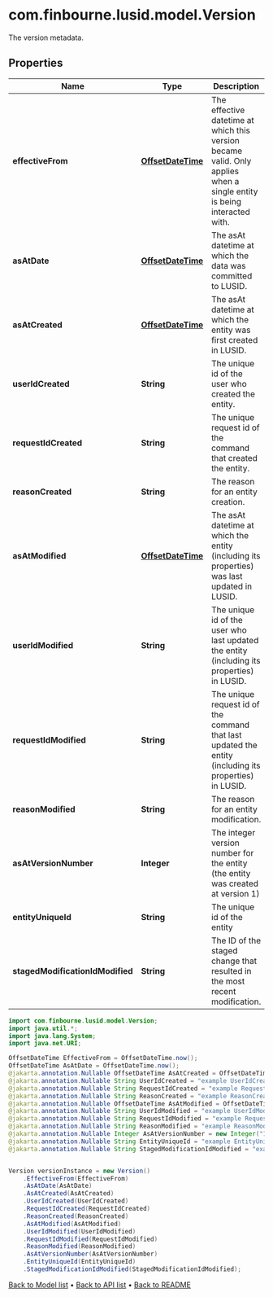 # com.finbourne.lusid.model.Version
The version metadata.

## Properties

Name | Type | Description | Notes
------------ | ------------- | ------------- | -------------
**effectiveFrom** | [**OffsetDateTime**](OffsetDateTime.md) | The effective datetime at which this version became valid. Only applies when a single entity is being interacted with. | [default to OffsetDateTime]
**asAtDate** | [**OffsetDateTime**](OffsetDateTime.md) | The asAt datetime at which the data was committed to LUSID. | [default to OffsetDateTime]
**asAtCreated** | [**OffsetDateTime**](OffsetDateTime.md) | The asAt datetime at which the entity was first created in LUSID. | [optional] [default to OffsetDateTime]
**userIdCreated** | **String** | The unique id of the user who created the entity. | [optional] [default to String]
**requestIdCreated** | **String** | The unique request id of the command that created the entity. | [optional] [default to String]
**reasonCreated** | **String** | The reason for an entity creation. | [optional] [default to String]
**asAtModified** | [**OffsetDateTime**](OffsetDateTime.md) | The asAt datetime at which the entity (including its properties) was last updated in LUSID. | [optional] [default to OffsetDateTime]
**userIdModified** | **String** | The unique id of the user who last updated the entity (including its properties) in LUSID. | [optional] [default to String]
**requestIdModified** | **String** | The unique request id of the command that last updated the entity (including its properties) in LUSID. | [optional] [default to String]
**reasonModified** | **String** | The reason for an entity modification. | [optional] [default to String]
**asAtVersionNumber** | **Integer** | The integer version number for the entity (the entity was created at version 1) | [optional] [default to Integer]
**entityUniqueId** | **String** | The unique id of the entity | [optional] [default to String]
**stagedModificationIdModified** | **String** | The ID of the staged change that resulted in the most recent modification. | [optional] [default to String]

```java
import com.finbourne.lusid.model.Version;
import java.util.*;
import java.lang.System;
import java.net.URI;

OffsetDateTime EffectiveFrom = OffsetDateTime.now();
OffsetDateTime AsAtDate = OffsetDateTime.now();
@jakarta.annotation.Nullable OffsetDateTime AsAtCreated = OffsetDateTime.now();
@jakarta.annotation.Nullable String UserIdCreated = "example UserIdCreated";
@jakarta.annotation.Nullable String RequestIdCreated = "example RequestIdCreated";
@jakarta.annotation.Nullable String ReasonCreated = "example ReasonCreated";
@jakarta.annotation.Nullable OffsetDateTime AsAtModified = OffsetDateTime.now();
@jakarta.annotation.Nullable String UserIdModified = "example UserIdModified";
@jakarta.annotation.Nullable String RequestIdModified = "example RequestIdModified";
@jakarta.annotation.Nullable String ReasonModified = "example ReasonModified";
@jakarta.annotation.Nullable Integer AsAtVersionNumber = new Integer("100.00");
@jakarta.annotation.Nullable String EntityUniqueId = "example EntityUniqueId";
@jakarta.annotation.Nullable String StagedModificationIdModified = "example StagedModificationIdModified";


Version versionInstance = new Version()
    .EffectiveFrom(EffectiveFrom)
    .AsAtDate(AsAtDate)
    .AsAtCreated(AsAtCreated)
    .UserIdCreated(UserIdCreated)
    .RequestIdCreated(RequestIdCreated)
    .ReasonCreated(ReasonCreated)
    .AsAtModified(AsAtModified)
    .UserIdModified(UserIdModified)
    .RequestIdModified(RequestIdModified)
    .ReasonModified(ReasonModified)
    .AsAtVersionNumber(AsAtVersionNumber)
    .EntityUniqueId(EntityUniqueId)
    .StagedModificationIdModified(StagedModificationIdModified);
```


[Back to Model list](../README.md#documentation-for-models) &#8226; [Back to API list](../README.md#documentation-for-api-endpoints) &#8226; [Back to README](../README.md)
